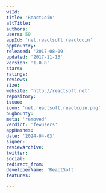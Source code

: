 ```yaml
---
wsId: 
title: 'ReactCoin'
altTitle: 
authors: 
users: 50
appId: 'net.reactsoft.reactcoin'
appCountry: 
released: '2017-08-09'
updated: '2017-11-13'
version: '1.0.8'
stars: 
ratings: 
reviews: 
size: 
website: 'http://reactsoft.net'
repository: 
issue: 
icon: 'net.reactsoft.reactcoin.png'
bugbounty: 
meta: 'removed'
verdict: 'fewusers'
appHashes: 
date: '2024-04-03'
signer: 
reviewArchive: 
twitter: 
social: 
redirect_from: 
developerName: 'ReactSoft'
features: 

---
```


